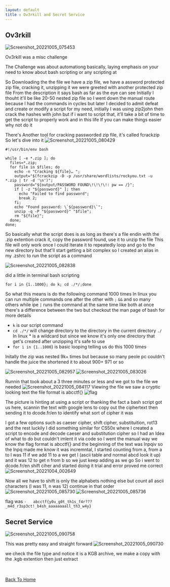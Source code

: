 ```yaml
---
layout: default
title : Ov3rkill and Secret Service
---
```


## Ov3rkill
![Screenshot_20221005_075453](https://user-images.githubusercontent.com/24994796/194021063-c84c9fcb-8897-43ce-8af7-cd6ace924649.png)

Ov3rkill was a misc challenge

The Challenge was about automationg basically, laying emphasis on your need to know about bash scripting or any scripting at 

So Downloading the the file we have a zip file, we have a assword protected zip file, cracking it, unzipping it we were greeted with another protected zip file 
From the description it says bash as far as the eye can see
Initially I thouht it'll be like 20-50 nested zip file so I went down the manual route because I had the commands in cycles but later I decided to admit defeat and create or modify a script for my need, initially I was using zip2john then crack the hashes with john but if i want to script that, it'll take a bit of time to get the script to properly work and in this life If you can make things easier why not do it

There's Another tool for cracking passworded zip file, it's called fcrackzip
So let's dive into it
![Screenshot_20221005_080429](https://user-images.githubusercontent.com/24994796/194021396-57c66a96-35cf-4438-8f3a-04f7d74732d9.png)

```
#!/usr/bin/env bash

while [ -e *.zip ]; do
  files=*.zip;
  for file in $files; do
    echo -n "Cracking ${file}… ";
    output="$(fcrackzip -D -p /usr/share/wordlists/rockyou.txt -u *.zip | tr -d '\n')";
    password="${output/PASSWORD FOUND\!\!\!\!: pw == /}";
    if [ -z "${password}" ]; then
      echo "Failed to find password";
      break 2;
    fi;
    echo "Found password: \`${password}\`";
    unzip -q -P "${password}" "$file";
    rm "${file}";
  done;
done;

```

So basically what the script does is as long as there's a file endin with the .zip extention crack it, copy the password found, use it to unzip the file 
This file will only work once I could Iterate it to repeatedly loop and go to the new directory but that'll start getting a bit complex so I created an alias in my .zshrc to run the script as a command

![Screenshot_20221005_082838](https://user-images.githubusercontent.com/24994796/194021509-8961db83-c495-41e7-819a-6ca69411ba8c.png)


did a little in terminal bash scripting 
```
for i in {1..1000}; do k; cd ./*/;done
```
So what this means is do the following command 1000 times
In linux you can run multiple commands one after the other with `;` `&&`
and so many others while ipe `|` runs the command at the same time like both at once there's a difference between the two but checkout the man page of bash for more details

- `k` is our script command
- `cd ./*/` will change directory to the directory in the current directory `./` In linux * is a wildcard but since we know it's only one directory that get's created after unzipping it's safe to use
- `for i in {1..1000`} is basic looping telling us do this 1000 times

Initally the zip was nested 9k+ times but because so many peole pc couldn't handle the juice the shortened it to about 900+ 971 or so

![Screenshot_20221005_082957](https://user-images.githubusercontent.com/24994796/194021600-9d9c483f-9445-4f55-82e4-095d43e62d33.png)
![Screenshot_20221005_083026](https://user-images.githubusercontent.com/24994796/194021612-f58f6a6e-e39a-485f-8735-41c0f3629a7f.png)

Runnin that took about a 3 three minutes or less and we got to the file we needed
![Screenshot_20221005_084117](https://user-images.githubusercontent.com/24994796/194021711-78b6a9bb-b3e2-49af-b3e8-95beebdb800b.png)
Viewing the file we saw a cryptic looking text 
the file format is abcctf{}
![flag](https://user-images.githubusercontent.com/24994796/194021823-8a965775-46e4-47fe-9c06-c75e89a56f38.png)

The picture is hinting at using a script or thanking the fact a bash script got us here, scannin the text with google lens to copy out the ciphertext then sending it to dcode.fr/en to identify what sort of cipher it was

I got a few options such as caeser cipher, shift cipher, substituition, rot13 and the rest
luckily I did something similar for CS50x where I created a script to encode and decode caeser and substitution cipher so I had an Idea of what to do but couldn't imlent it via code so I went the manual way
we know the flag format is abcctf{} and the beginning of the text was lnpqiv so the lnpq made me know it was incremntal, I started counting from a, from a to l was 11 if we add 11 to a we get l (ascii table and normal abcd look it up) and it was 12 to get n from b so we just keep adding as we go
So i went to dcode.fr/en shift ciher and started doing it trial and error proved me correct
![Screenshot_20221004_002649](https://user-images.githubusercontent.com/24994796/194021949-dbafedb5-62bb-457c-a8b4-45583bbd7fac.png)

Now all we have to shift is only the alphabets nothing else but count all ascii characters (l was 11, n was 12) continue in that order
![Screenshot_20221005_085730](https://user-images.githubusercontent.com/24994796/194022066-066c275b-2af0-45e7-9cbb-161ec88b1135.png)
![Screenshot_20221005_085736](https://user-images.githubusercontent.com/24994796/194022099-6c120e4e-a6a4-4459-9901-e3714fbbd61c.png)

flag was `-   abcctf{y0u_g0t_th1s_f4r???_m4d_r3sp3ct!_b4sh_aaaaaaaall_th3_w4y}`

## Secret Service
![Screenshot_20221005_090758](https://user-images.githubusercontent.com/24994796/194022419-2358a6bc-6c69-4521-86df-400f6c3299da.png)

This was pretty easy and straight forward 
![Screenshot_20221005_090730](https://user-images.githubusercontent.com/24994796/194022457-69d70ec8-b410-4b42-9975-44394f62b7e5.png)

we check the file type and notice it is a KGB archive, we make a copy with the .kgb extention then just extract

<br> <br>
[Back To Home](../../index.md)
<br>
